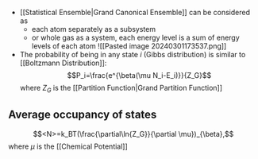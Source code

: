 - [[Statistical Ensemble|Grand Canonical Ensemble]] can be considered as
	- each atom separately as a subsystem
	- or whole gas as a system, each energy level is a sum of energy levels of each atom
	![[Pasted image 20240301173537.png]]
- The probability of being in any state $i$ (Gibbs distribution) is similar to [[Boltzmann Distribution]]:
$$P_i=\frac{e^{\beta(\mu N_i-E_i)}}{Z_G}$$
	where $Z_G$ is the [[Partition Function|Grand Partition Function]]

## Average occupancy of states
$$<N>=k_BT(\frac{\partial\ln{Z_G}}{\partial \mu})_{\beta},$$
where $\mu$ is the [[Chemical Potential]] 